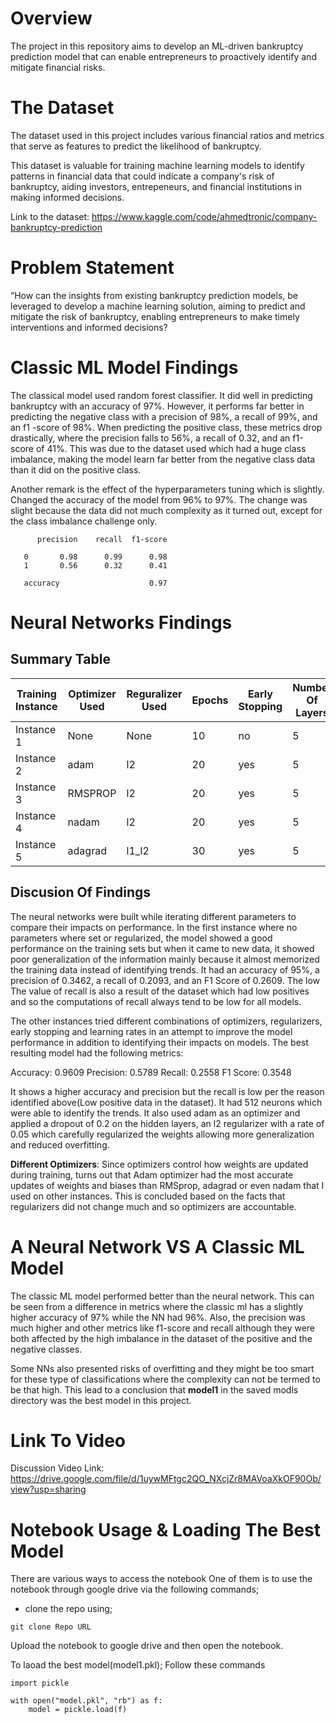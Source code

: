 # Overview
The project in this repository aims to develop an ML-driven bankruptcy prediction model that can enable entrepreneurs to proactively identify and mitigate financial risks.

# The Dataset
The dataset used in this project includes various financial ratios and metrics that serve as features to predict the likelihood of bankruptcy.

This dataset is valuable for training machine learning models to identify patterns in financial data that could indicate a company's risk of bankruptcy, aiding investors, entrepeneurs, and financial institutions in making informed decisions.

Link to the dataset: https://www.kaggle.com/code/ahmedtronic/company-bankruptcy-prediction

# Problem Statement
“How can the insights from existing bankruptcy prediction models, be leveraged to develop a machine learning solution, aiming to predict and mitigate the risk of bankruptcy, enabling entrepreneurs to make timely interventions and informed decisions?


# Classic ML Model Findings
The classical model used random forest classifier. It did well in predicting bankruptcy with an accuracy of 97%. However, it performs far better in predicting the negative class with a precision of 98%, a recall of 99%, and an f1 -score of 98%. When predicting the positive class, these metrics drop drastically, where the precision falls to 56%, a recall of 0.32, and an f1-score of 41%. This was due to the dataset used which had a huge class imbalance, making the model learn far better from the negative class data than it did on the positive class.

Another remark is the effect of the hyperparameters tuning which is slightly. Changed the accuracy of the model from 96% to 97%. The change was slight because the data did not much complexity as it turned out, except for the class imbalance challenge only.

          precision    recall  f1-score 

       0       0.98      0.99      0.98 
       1       0.56      0.32      0.41 

       accuracy                    0.97      

# Neural Networks Findings
## Summary Table

| Training Instance  | Optimizer Used  | Reguralizer Used  | Epochs  | Early Stopping  | Number Of Layers  | Learning Rate  |Accuracy  | Recall  | F1 Score | Precision|
|--------            |--------         |--------           |-------- |--------         |--------           |--------        |--------  |-------- |--------  |--------  |
| Instance 1         | None            | None              | 10      | no              | 5                 | Default        | 95%      | 0.18    | 0.25     | 0.25     |
| Instance 2         | adam            | l2                | 20      | yes             | 5                 | 0.0005         | 96%      | 0.25    | 0.35     | 0.57     |
| Instance 3         | RMSPROP         | l2                | 20      | yes             | 5                 | 0.0001         | 95%      | 0.11    | 0.19     | 0.62     |
| Instance 4         | nadam           | l2                | 20      | yes             | 5                 | 0.0002         | 96%      | 0.13    | 0.23     | 0.66     |
| Instance 5         | adagrad         | l1_l2             | 30      | yes             | 5                 | 0.001          | 95%      | 0.06    | 0.12     | 0.75     |


## Discusion Of Findings
The neural networks were built while iterating different parameters to compare their impacts on performance. In the first instance where no parameters where set or regularized, the model showed a good performance on the training sets but when it came to new data, it showed poor generalization of the information mainly because it almost memorized the training data instead of identifying trends. It had an accuracy of 95%, a precision of 0.3462, a recall of 0.2093, and an F1 Score of 0.2609. The low The value of recall is also a result of the dataset which had low positives and so the computations of recall always tend to be low for all models.


The other instances tried different combinations of optimizers, regularizers, early stopping and learning rates in an attempt to improve the model performance in addition to identifying their impacts on models. The best resulting model had the following metrics:


Accuracy: 0.9609
Precision: 0.5789
Recall: 0.2558
F1 Score: 0.3548


It shows a higher accuracy and precision but the recall is low per the reason identified above(Low positive data in the dataset). It had 512 neurons which were able to identify the trends. It also used adam as an optimizer and applied a dropout of 0.2 on the hidden layers, an l2 regularizer with a rate of 0.05 which carefully regularized the weights allowing more generalization and reduced overfitting.


**Different Optimizers**: Since optimizers control how weights are updated during training, turns out that Adam optimizer had the most accurate updates of weights and biases than RMSprop, adagrad or even nadam that I used on other instances. This is concluded based on the facts that regularizers did not change much and so optimizers are accountable.
# A Neural Network VS A Classic ML Model
The classic ML model performed better than the neural network. This can be seen from a difference in metrics where the classic ml has a slightly higher accuracy of 97% while the NN had 96%. Also, the precision was much higher and other metrics like f1-score and recall although they were both affected by the high imbalance in the dataset of the positive and the negative classes.

Some NNs also presented risks of overfitting and they might be too smart for these type of classifications where the complexity can not be termed to be that high.
This lead to a conclusion that **model1** in the saved modls directory was the best model in this project.

# Link To Video
Discussion Video Link: https://drive.google.com/file/d/1uywMFtgc2QO_NXcjZr8MAVoaXkOF90Ob/view?usp=sharing
# Notebook Usage & Loading The Best Model
There are various ways to access the notebook
One of them is to use the notebook through google drive via the following commands;
- clone the repo using;
```
git clone Repo URL
```
Upload the notebook to google drive and then open the notebook. 

To laoad the best model(model1.pkl);
Follow these commands
```
import pickle
```
```
with open("model.pkl", "rb") as f:
    model = pickle.load(f)

```